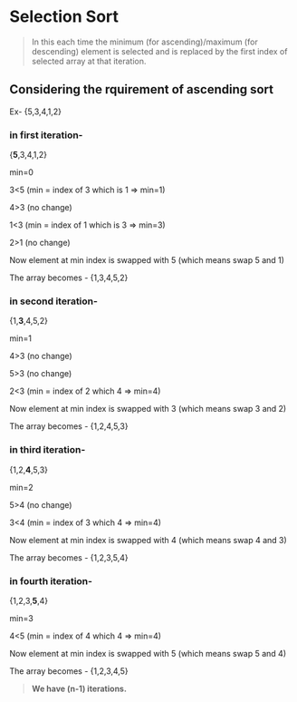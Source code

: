 # Selection Sort

> In this each time the minimum (for ascending)/maximum (for descending) element is selected and is replaced by the first index of selected array at that iteration.


## Considering the rquirement of ascending sort
Ex- {5,3,4,1,2}

### in first iteration-

{**5**,3,4,1,2}

min=0

3<5     (min = index of 3 which is 1 => min=1)

4>3     (no change)

1<3     (min = index of 1 which is 3 => min=3)

2>1     (no change)

Now element at min index is swapped with 5 (which means swap 5 and 1)

The array becomes - {1,3,4,5,2}



### in second iteration-

{1,**3**,4,5,2}

min=1

4>3     (no change)

5>3     (no change)

2<3     (min = index of 2 which 4 => min=4)


Now element at min index is swapped with 3 (which means swap 3 and 2)

The array becomes - {1,2,4,5,3}



### in third iteration-

{1,2,**4**,5,3}

min=2

5>4     (no change)

3<4     (min = index of 3 which 4 => min=4)


Now element at min index is swapped with 4 (which means swap 4 and 3)

The array becomes - {1,2,3,5,4}


### in fourth iteration-

{1,2,3,**5**,4}

min=3

4<5     (min = index of 4 which 4 => min=4)


Now element at min index is swapped with 5 (which means swap 5 and 4)

The array becomes - {1,2,3,4,5}



> **We have (n-1) iterations.**
